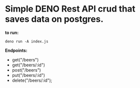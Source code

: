 # Simple DENO Rest API crud that saves data on postgres.

**to run:**
```
deno run -A index.js
```

**Endpoints:**
* get("/beers")
* get("/beers/:id")
* post("/beers")
* put("/beers/:id")
* delete("/beers/:id"); 
